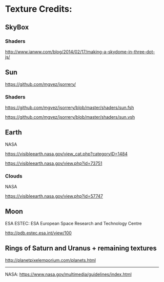# Texture Credits:

## SkyBox

### Shaders

http://www.ianww.com/blog/2014/02/17/making-a-skydome-in-three-dot-js/

## Sun

https://github.com/mgvez/jsorrery/

### Shaders

https://github.com/mgvez/jsorrery/blob/master/shaders/sun.fsh

https://github.com/mgvez/jsorrery/blob/master/shaders/sun.vsh

## Earth

NASA

https://visibleearth.nasa.gov/view_cat.php?categoryID=1484

https://visibleearth.nasa.gov/view.php?id=73751

### Clouds

NASA

https://visibleearth.nasa.gov/view.php?id=57747

## Moon

ESA ESTEC: ESA European Space Research and Technology Centre
  
http://pdb.estec.esa.int/view/100

<!-- http://lroc.sese.asu.edu/archive/popular_downloads -->

<!-- ## Mars -->

<!-- https://github.com/jaanga/mars/tree/gh-pages/heightmaps/ -->

<!-- http://pdb.estec.esa.int/view/13 -->

## Rings of Saturn and Uranus + remaining textures

http://planetpixelemporium.com/planets.html

---

NASA: https://www.nasa.gov/multimedia/guidelines/index.html
